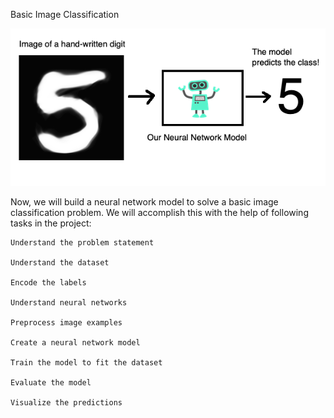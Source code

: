 Basic Image Classification

<img src = "image/1_1.png">

Now, we will build a neural network model to solve a basic image classification problem.  We will accomplish this with the help of following tasks in the project:

    Understand the problem statement

    Understand the dataset

    Encode the labels

    Understand neural networks

    Preprocess image examples

    Create a neural network model

    Train the model to fit the dataset

    Evaluate the model

    Visualize the predictions
